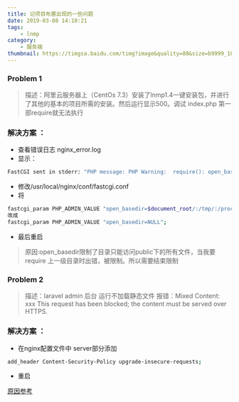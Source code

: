 ```yaml
---
title: 记项目布置出现的一些问题
date: 2019-03-08 14:10:21
tags: 
    - lnmp   
category:
    - 服务端
thumbnail: https://timgsa.baidu.com/timg?image&quality=80&size=b9999_10000&sec=1552035685440&di=e7fab28d53bb6973fd1cfdaced5fbe5c&imgtype=0&src=http%3A%2F%2Fmmbiz.qpic.cn%2Fmmbiz_jpg%2Fjz2ibb8k6cyEP8zK52N3oyxY0YDzQ2iamT5tGVmwibXBs2nruxEkT3JkwVKicKibxGZzcYUGMqpImHOvg9PO2qaOavg%2F640%3Fwx_fmt%3Djpeg
---
```

### Problem 1
> 描述：阿里云服务器上（CentOs 7.3）安装了lnmp1.4一键安装包，并进行了其他的基本的项目所需的安装。然后运行显示500。调试 index.php 第一部require就无法执行
### 解决方案 ：
- 查看错误日志 nginx_error.log 
- 显示：

```bash
FastCGI sent in stderr: "PHP message: PHP Warning:  require(): open_basedir restriction in effect. File(xxxxxx/bootstrap/autoload.php) is not within the allowed path(s): (xxxxxx/public/:/tmp/:/proc/) in xxxxxx.php on line xxxxx
```

- 修改/usr/local/nginx/conf/fastcgi.conf
- 将

```bash
fastcgi_param PHP_ADMIN_VALUE "open_basedir=$document_root/:/tmp/:/proc/";
改成
fastcgi_param PHP_ADMIN_VALUE "open_basedir=NULL";
```

- 最后重启

> 原因:open_basedir限制了目录只能访问public下的所有文件，当我要require 上一级目录时出错，被限制。所以需要结束限制


### Problem 2
> 描述：laravel admin 后台 运行不加载静态文件 报错：Mixed Content: xxx This request has been blocked; the content must be served over HTTPS.
### 解决方案 ：
- 在nginx配置文件中 server部分添加 

```bash
add_header Content-Security-Policy upgrade-insecure-requests;
```
- 重启

[原因参考](https://www.cnblogs.com/joshua317/p/9073633.html)


